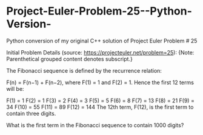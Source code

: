 # Project-Euler-Problem-25--Python-Version-
Python conversion of my original C++ solution of Project Euler Problem # 25

Initial Problem Details (source: https://projecteuler.net/problem=25):
{Note: Parenthetical grouped content denotes subscript.}
  
The Fibonacci sequence is defined by the recurrence relation:

F(n) = F(n−1) + F(n−2), where F(1) = 1 and F(2) = 1.
Hence the first 12 terms will be:

F(1) = 1
F(2) = 1
F(3) = 2
F(4) = 3
F(5) = 5
F(6) = 8
F(7) = 13
F(8) = 21
F(9) = 34
F(10) = 55
F(11) = 89
F(12) = 144
The 12th term, F(12), is the first term to contain three digits.

What is the first term in the Fibonacci sequence to contain 1000 digits?
